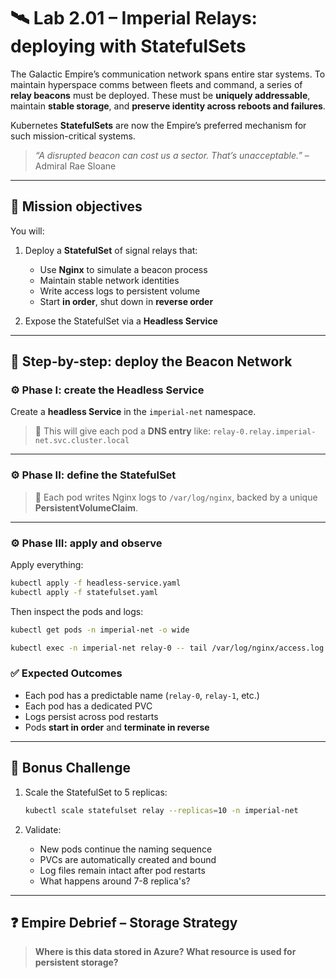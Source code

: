 # 🛰️ Lab 2.01 – Imperial Relays: deploying with StatefulSets

The Galactic Empire’s communication network spans entire star systems. To maintain hyperspace comms between fleets and command, a series of **relay beacons** must be deployed. These must be **uniquely addressable**, maintain **stable storage**, and **preserve identity across reboots and failures**.

Kubernetes **StatefulSets** are now the Empire’s preferred mechanism for such mission-critical systems.

> _“A disrupted beacon can cost us a sector. That’s unacceptable.”_ – Admiral Rae Sloane

---

## 🎯 Mission objectives

You will:

1. Deploy a **StatefulSet** of signal relays that:

   - Use **Nginx** to simulate a beacon process
   - Maintain stable network identities
   - Write access logs to persistent volume
   - Start **in order**, shut down in **reverse order**

2. Expose the StatefulSet via a **Headless Service**

---

## 🧭 Step-by-step: deploy the Beacon Network

### ⚙️ Phase I: create the Headless Service

Create a **headless Service** in the `imperial-net` namespace.

> 📡 This will give each pod a **DNS entry** like:
> `relay-0.relay.imperial-net.svc.cluster.local`

---

### ⚙️ Phase II: define the StatefulSet

> 📁 Each pod writes Nginx logs to `/var/log/nginx`, backed by a unique **PersistentVolumeClaim**.

---

### ⚙️ Phase III: apply and observe

Apply everything:

```bash
kubectl apply -f headless-service.yaml
kubectl apply -f statefulset.yaml
```

Then inspect the pods and logs:

```bash
kubectl get pods -n imperial-net -o wide

kubectl exec -n imperial-net relay-0 -- tail /var/log/nginx/access.log
```

### ✅ Expected Outcomes

- Each pod has a predictable name (`relay-0`, `relay-1`, etc.)
- Each pod has a dedicated PVC
- Logs persist across pod restarts
- Pods **start in order** and **terminate in reverse**

---

## 🧪 Bonus Challenge

1. Scale the StatefulSet to 5 replicas:

   ```bash
   kubectl scale statefulset relay --replicas=10 -n imperial-net
   ```

2. Validate:

   - New pods continue the naming sequence
   - PVCs are automatically created and bound
   - Log files remain intact after pod restarts
   - What happens around 7-8 replica's?

---

## ❓ Empire Debrief – Storage Strategy

> **Where is this data stored in Azure? What resource is used for persistent storage?**
